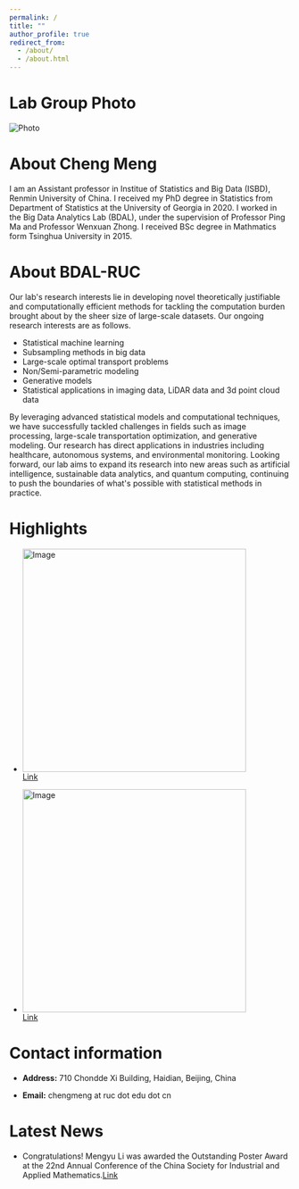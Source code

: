 ```yaml
---
permalink: /
title: ""
author_profile: true
redirect_from: 
  - /about/
  - /about.html
---
```


Lab Group Photo
======
![Photo](../files/实验室合照.jpg)

About Cheng Meng
======
I am an Assistant professor in Institue of Statistics and Big Data (ISBD), Renmin University of China. I received my PhD degree in Statistics from Department of Statistics at the University of Georgia in 2020. I worked in the Big Data Analytics Lab (BDAL), under the supervision of Professor Ping Ma and Professor Wenxuan Zhong. I received BSc degree in Mathmatics form Tsinghua University in 2015.

About BDAL-RUC
======
Our lab's research interests lie in developing novel theoretically justifiable and computationally efficient methods for tackling the computation burden brought about by the sheer size of large-scale datasets. Our ongoing research interests are as follows.

- Statistical machine learning
- Subsampling methods in big data
- Large-scale optimal transport problems
- Non/Semi-parametric modeling
- Generative models
- Statistical applications in imaging data, LiDAR data and 3d point cloud data

By leveraging advanced statistical models and computational techniques, we have successfully tackled challenges in fields such as image processing, large-scale transportation optimization, and generative modeling. Our research has direct applications in industries including healthcare, autonomous systems, and environmental monitoring. Looking forward, our lab aims to expand its research into new areas such as artificial intelligence, sustainable data analytics, and quantum computing, continuing to push the boundaries of what's possible with statistical methods in practice.

Highlights
=====

-  <img src="https://cheng-bdal.github.io//images/赛道.jpg" alt="Image" width="400"><br>
  [Link](https://mp.weixin.qq.com/s/jtmVn6od7OL0Z7EPplROpQ)

-  <img src="https://cheng-bdal.github.io//images/新生讲话.jpg" alt="Image" width="400"><br>
  [Link](https://mp.weixin.qq.com/s/bSx9Vl2pe-LEdYZdeyDGRQ)
  


Contact information
======
- **Address:** 710 Chondde Xi Building, Haidian, Beijing, China

- **Email:** chengmeng at ruc dot edu dot cn

Latest News
=====

- Congratulations! Mengyu Li was awarded the Outstanding Poster Award at the 22nd Annual Conference of the China Society for Industrial and Applied Mathematics.[Link](https://mp.weixin.qq.com/s/ffKNLItqx5vv-P0r3Yd2QQ)